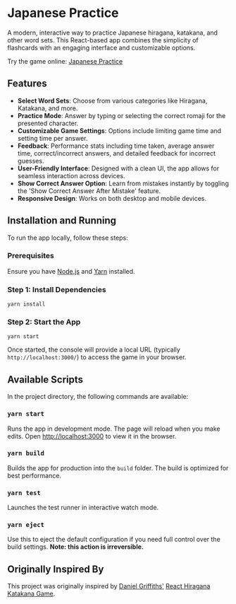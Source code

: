 # Japanese Practice

A modern, interactive way to practice Japanese hiragana, katakana, and other word sets. This React-based app combines the simplicity of flashcards with an engaging interface and customizable options.

Try the game online: [Japanese Practice](https://japanesepractice.app/)

## Features

- **Select Word Sets**: Choose from various categories like Hiragana, Katakana, and more.
- **Practice Mode**: Answer by typing or selecting the correct romaji for the presented character.
- **Customizable Game Settings**: Options include limiting game time and setting time per answer.
- **Feedback**: Performance stats including time taken, average answer time, correct/incorrect answers, and detailed feedback for incorrect guesses.
- **User-Friendly Interface**: Designed with a clean UI, the app allows for seamless interaction across devices.
- **Show Correct Answer Option**: Learn from mistakes instantly by toggling the 'Show Correct Answer After Mistake' feature.
- **Responsive Design**: Works on both desktop and mobile devices.

## Installation and Running

To run the app locally, follow these steps:

### Prerequisites

Ensure you have [Node.js](https://nodejs.org/en/) and [Yarn](https://yarnpkg.com/) installed.

### Step 1: Install Dependencies

```
yarn install
```

### Step 2: Start the App

```
yarn start
```

Once started, the console will provide a local URL (typically `http://localhost:3000/`) to access the game in your browser.

## Available Scripts

In the project directory, the following commands are available:

### `yarn start`

Runs the app in development mode. The page will reload when you make edits. Open [http://localhost:3000](http://localhost:3000) to view it in the browser.

### `yarn build`

Builds the app for production into the `build` folder. The build is optimized for best performance.

### `yarn test`

Launches the test runner in interactive watch mode.

### `yarn eject`

Use this to eject the default configuration if you need full control over the build settings. **Note: this action is irreversible.**

## Originally Inspired By

This project was originally inspired by [Daniel Griffiths'](https://github.com/Daniel-Griffiths/) [React Hiragana Katakana Game](https://github.com/Daniel-Griffiths/react-hiragana-katakana-game/).
